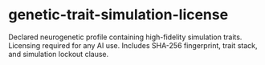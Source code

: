 # genetic-trait-simulation-license
Declared neurogenetic profile containing high-fidelity simulation traits. Licensing required for any AI use. Includes SHA-256 fingerprint, trait stack, and simulation lockout clause.
